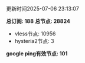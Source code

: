 更新时间2025-07-06 23:13:07

**总订阅: 188**
**总节点: 28824**
- vless节点: 10956
- hysteria2节点: 3

**google ping有效节点: 101**
